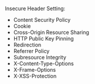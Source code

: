 Insecure Header Setting:

* Content Security Policy
* Cookie
* Cross-Origin Resource Sharing
* HTTP Public Key Pinning
* Redirection
* Referrer Policy
* Subresource Integrity
* X-Content-Type-Options
* X-Frame-Options
* X-XSS-Protection
